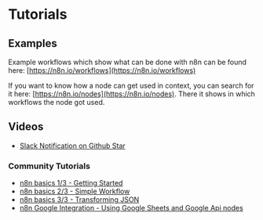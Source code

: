 # Tutorials


## Examples

Example workflows which show what can be done with n8n can be found here:
[https://n8n.io/workflows](https://n8n.io/workflows)

If you want to know how a node can get used in context, you can search for it here:
[https://n8n.io/nodes](https://n8n.io/nodes). There it shows in which workflows the
node got used.



## Videos

 - [Slack Notification on Github Star](https://www.youtube.com/watch?v=3w7xIMKLVAg)


### Community Tutorials

 - [n8n basics 1/3 - Getting Started](https://www.youtube.com/watch?v=JIaxjH2CyFc)
 - [n8n basics 2/3 - Simple Workflow](https://www.youtube.com/watch?v=ovlxledZfM4)
 - [n8n basics 3/3 - Transforming JSON](https://www.youtube.com/watch?v=wGAEAcfwV8w)
 - [n8n Google Integration - Using Google Sheets and Google Api nodes](https://www.youtube.com/watch?v=KFqx8OmkqVE)
